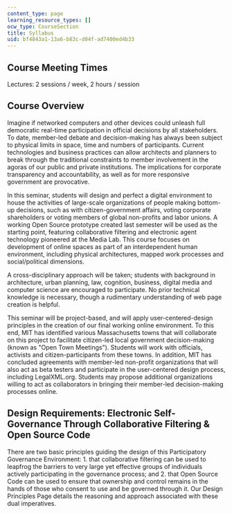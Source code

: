 ```yaml
---
content_type: page
learning_resource_types: []
ocw_type: CourseSection
title: Syllabus
uid: bf4843a1-13a6-b83c-d04f-ad7400ed4b33
---
```


Course Meeting Times
--------------------

Lectures: 2 sessions / week, 2 hours / session

Course Overview
---------------

Imagine if networked computers and other devices could unleash full democratic real-time participation in official decisions by all stakeholders. To date, member-led debate and decision-making has always been subject to physical limits in space, time and numbers of participants. Current technologies and business practices can allow architects and planners to break through the traditional constraints to member involvement in the agoras of our public and private institutions. The implications for corporate transparency and accountability, as well as for more responsive government are provocative.

In this seminar, students will design and perfect a digital environment to house the activities of large-scale organizations of people making bottom-up decisions, such as with citizen-government affairs, voting corporate shareholders or voting members of global non-profits and labor unions. A working Open Source prototype created last semester will be used as the starting point, featuring collaborative filtering and electronic agent technology pioneered at the Media Lab. This course focuses on development of online spaces as part of an interdependent human environment, including physical architectures, mapped work processes and social/political dimensions.

A cross-disciplinary approach will be taken; students with background in architecture, urban planning, law, cognition, business, digital media and computer science are encouraged to participate. No prior technical knowledge is necessary, though a rudimentary understanding of web page creation is helpful.

This seminar will be project-based, and will apply user-centered-design principles in the creation of our final working online environment. To this end, MIT has identified various Massachusetts towns that will collaborate on this project to facilitate citizen-led local government decision-making (known as "Open Town Meetings"). Students will work with officials, activists and citizen-participants from these towns. In addition, MIT has concluded agreements with member-led non-profit organizations that will also act as beta testers and participate in the user-centered design process, including LegalXML.org. Students may propose additional organizations willing to act as collaborators in bringing their member-led decision-making processes online.

Design Requirements: Electronic Self-Governance Through Collaborative Filtering & Open Source Code
--------------------------------------------------------------------------------------------------

There are two basic principles guiding the design of this Participatory Governance Environment: 1. that collaborative filtering can be used to leapfrog the barriers to very large yet effective groups of individuals actively participating in the governance process; and 2. that Open Source Code can be used to ensure that ownership and control remains in the hands of those who consent to use and be governed through it. Our Design Principles Page details the reasoning and approach associated with these dual imperatives.